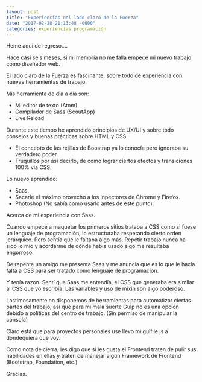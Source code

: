 ```yaml
---
layout: post
title: "Experiencias del lado claro de la Fuerza"
date: "2017-02-28 21:13:48 -0600"
categories: experiencias programación
---
```


Heme aquí de regreso....

Hace casi seis meses, si mi memoria no me falla empecé mi nuevo trabajo como diseñador web.

El lado claro de la Fuerza es fascinante, sobre todo de experiencia con nuevas herramientas de trabajo.

Mis herramienta de dia a día son:
* Mi editor de texto (Atom)
* Compilador de Sass (ScoutApp)
* Live Reload

Durante este tiempo he aprendido principios de UX/UI y sobre todo consejos y buenas prácticas
sobre HTML y CSS.

* El concepto de las rejillas de Boostrap ya lo conocía pero ignoraba su verdadero poder.
* Truquillos por así decirlo, de como lograr ciertos efectos y transiciones 100% via CSS.


Lo nuevo aprendido:

* Saas.
* Sacarle el máximo provecho a los inpectores de Chrome y Firefox.
* Photoshop (No sabía como usarlo antes de este punto).


Acerca de mi experiencia con Sass.

Cuando empecé a maquetar los primeros sitios trataba a CSS como si fuese un lenguaje de programación;
lo estructuraba respetando cierto orden jerárquico. Pero sentía que le faltaba algo más. Repetir trabajo
nunca ha sido lo mío y acordarme de dónde había usado algo me resultaba engorroso.

De repente un amigo me presenta Saas y me anuncia que es lo que le hacía falta a CSS para ser tratado
como lenguaje de programación.

Y tenía razon. Sentí que Saas me entendía, el CSS que generaba era similar al CSS que yo escribía.
Las variables y uso de mixin son algo poderoso.

Lastimosamente no disponemos de herramientas para automatizar ciertas partes del trabajo, así que
para mi mala suerte Gulp no es una opción debido a políticas del centro de trabajo. (Sin permiso de manipular la consola)

Claro está que para proyectos personales use llevo mi gulfile.js a dondequiera que voy.

Como nota de cierra, les digo que si les gusta el Frontend traten de pulir sus habilidades en ellas y traten de manejar
algún Framework de Frontend (Bootstrap, Foundation, etc.)

Gracias.
